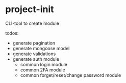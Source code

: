 # project-init
CLI-tool to create module


todos:
- generate pagination
- generate mongoose model
- generate validations
- generate auth module
    - common login module
    - common 2FA module
    - common forget/reset/change password module